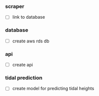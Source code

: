 ### scraper
- [ ] link to database

### database
- [ ] create aws rds db

### api
- [ ] create api

### tidal prediction
- [ ] create model for predicting tidal heights
